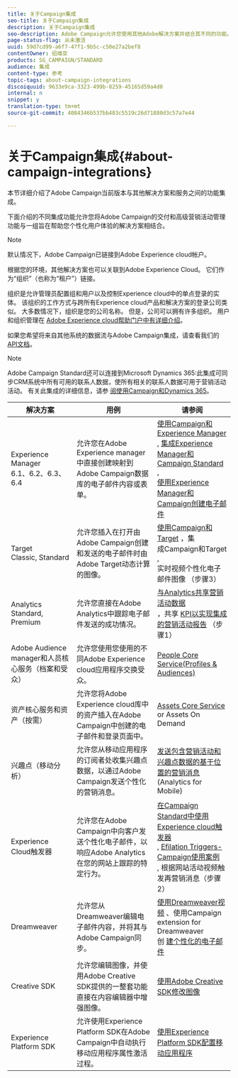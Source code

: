 ```yaml
---
title: 关于Campaign集成
seo-title: 关于Campaign集成
description: 关于Campaign集成
seo-description: Adobe Campaign允许您使用其他Adobe解决方案并结合其不同的功能。
page-status-flag: 从未激活
uuid: 59d7cd99-a6f7-47f1-9b5c-c50e27a2bef8
contentOwner: 绍维亚
products: SG_CAMPAIGN/STANDARD
audience: 集成
content-type: 参考
topic-tags: about-campaign-integrations
discoiquuid: 9633e9ca-3323-499b-8259-45165d59a4d0
internal: n
snippet: y
translation-type: tm+mt
source-git-commit: 4084346b537bb483c5519c26d71880d3c57a7e44

---
```



# 关于Campaign集成{#about-campaign-integrations}

本节详细介绍了Adobe Campaign当前版本与其他解决方案和服务之间的功能集成。

下面介绍的不同集成功能允许您将Adobe Campaign的交付和高级营销活动管理功能与一组旨在帮助您个性化用户体验的解决方案相结合。

>[!NOTE]
>
> 默认情况下，Adobe Campaign已链接到Adobe Experience cloud帐户。

根据您的环境，其他解决方案也可以关联到Adobe Experience Cloud。 它们作为“组织”（也称为“租户”）链接。

组织是允许管理员配置组和用户以及控制Experience cloud中的单点登录的实体。 该组织的工作方式与跨所有Experience cloud产品和解决方案的登录公司类似。 大多数情况下，组织是您的公司名称。 但是，公司可以拥有许多组织。 用户和组织管理在 [Adobe Experience cloud帮助门户中有详细介绍](https://marketing.adobe.com/resources/help/en_US/mcloud/organizations.html)。

如果您希望将来自其他系统的数据流与Adobe Campaign集成，请查看我们的 [API文档](https://docs.campaign.adobe.com/doc/standard/en/api/ACS_API.html)。

>[!NOTE]
>
>Adobe Campaign Standard还可以连接到Microsoft Dynamics 365:此集成可同步CRM系统中所有可用的联系人数据，使所有相关的联系人数据可用于营销活动活动。 有关此集成的详细信息，请参 [阅使用Campaign和Dynamics 365](https://helpx.adobe.com/campaign/kb/acs-ms-dynamics.html)。


<table> 
 <thead> 
  <tr> 
   <th> 解决方案<br /> </th> 
   <th> 用例<br /> </th> 
   <th> 请参阅<br /> </th> 
  </tr> 
 </thead> 
 <tbody> 
  <tr> 
   <td> Experience Manager<br /> 6.1、6.2、6.3、6.4<br /> </td> 
   <td> 允许您在Adobe Experience manager中直接创建映射到Adobe Campaign数据库的电子邮件内容或表单。<br /> </td> 
   <td> 
     <a href="../../integrating/using/integrating-with-experience-manager.md">使用Campaign和Experience Manager</a><br/>, <a href="https://helpx.adobe.com/experience-manager/6-4/sites/administering/using/campaignstandard.html">集成Experience Manager和Campaign Standard</a> , <br/><a href="https://docs.campaign.adobe.com/doc/standard/getting_started/en/ACS_AEM.html">使用Experience Manager和Campaign创建电子邮件</a> 
    </td> 
  </tr> 
  <tr> 
   <td> Target<br /> Classic, Standard<br /> </td> 
   <td> 允许您插入在打开由Adobe Campaign创建和发送的电子邮件时由Adobe Target动态计算的图像。<br /> </td> 
   <td> 
    <a href="../../integrating/using/about-campaign-target-integration.md">使用Campaign和Target</a> ，集 <br/>成Campaign和Target <a href="https://marketing.adobe.com/resources/help/en_US/target/a4t/c_campaign_and_target.html">,</a><br/>实时视频个性化电子邮件图像 <a href="https://helpx.adobe.com/marketing-cloud/how-to/email-marketing.html"></a> （步骤3）
    </td> 
  </tr> 
  <tr> 
   <td> Analytics<br /> Standard, Premium <br /> </td> 
   <td> 允许您直接在Adobe Analytics中跟踪电子邮件发送的成功情况。<br /> </td> 
   <td> 
    <a href="../../integrating/using/about-campaign-analytics-integration.md">与Analytics共享营销活动数据</a><br/>，共享 <a href="https://helpx.adobe.com/marketing-cloud/how-to/email-marketing.html">KPI以实现集成的营销活动报告</a> （步骤1）
    </td> 
  </tr> 
  <tr> 
   <td> Adobe Audience manager和人员核心服务（档案和受众）<br /> </td> 
   <td> 允许您使用您使用的不同Adobe Experience cloud应用程序交换受众。<br /> </td> 
   <td> <a href="../../integrating/using/about-campaign-audience-manager-or-people-core-service-integration.md">People Core Service(Profiles &amp; Audiences)</a><br /> </td> 
  </tr> 
  <tr> 
   <td> 资产核心服务和资产（按需）<br /> </td> 
   <td> 允许您将Adobe Experience cloud库中的资产插入在Adobe Campaign中创建的电子邮件和登录页面中。<br /> </td> 
   <td> <a href="../../integrating/using/working-with-campaign-and-assets-core-service.md">Assets Core Service</a> or Assets On Demand<br /> </td> 
  </tr> 
  <tr> 
   <td> 兴趣点（移动分析）<br /> </td> 
   <td> 允许您从移动应用程序的订阅者处收集兴趣点数据，以通过Adobe Campaign发送个性化的营销消息。<br /> </td> 
   <td> <a href="../../integrating/using/about-campaign-points-of-interest-data-integration.md">发送包含营销活动和兴趣点数据的基于位置的营销消息</a> (Analytics for Mobile)<br /> </td> 
  </tr> 
  <tr> 
   <td> Experience Cloud触发器<br /> </td> 
   <td> 允许您在Adobe Campaign中向客户发送个性化电子邮件，以响应Adobe Analytics在您的网站上跟踪的特定行为。<br /> </td> 
   <td> 
    <a href="../../integrating/using/about-adobe-experience-cloud-triggers.md">在Campaign Standard中使用Experience cloud触发器</a><br/>, <a href="../../integrating/using/abandonment-triggers-use-cases.md">Efilation Triggers-Campaign使用案例</a><br/>, <a href="https://helpx.adobe.com/marketing-cloud/how-to/email-marketing.html"></a> 根据网站活动视频触发再营销消息（步骤2）
    </td> 
  </tr> 
  <tr> 
   <td> Dreamweaver<br /> </td> 
   <td> 允许您从Dreamweaver编辑电子邮件内容，并将其与Adobe Campaign同步。<br /> </td> 
   <td> 
    <a href="https://helpx.adobe.com/campaign/kt/acs/using/acs-dreamweaver-integration-feature-video-use.html">使用Dreamweaver视频</a> 、使用Campaign extension for Dreamweaver <br/>创 <a href="https://helpx.adobe.com/dreamweaver/using/working-with-dreamweaver-and-campaign.html">建个性化的电子邮件</a> 
  </td> 
  </tr> 
  <tr> 
   <td> Creative SDK<br /> </td> 
   <td> 允许您编辑图像，并使用Adobe Creative SDK提供的一整套功能直接在内容编辑器中增强图像。<br /> </td> 
   <td> <a href="../../designing/using/images.md#modifying-images-with-the-adobe-creative-sdk">使用Adobe Creative SDK修改图像</a><br /> </td> 
  </tr> 
  <tr> 
   <td> Experience Platform SDK<br /> </td> 
   <td> 允许使用Experience Platform SDK在Adobe Campaign中自动执行移动应用程序属性激活过程。<br /> </td> 
   <td> <a href="https://helpx.adobe.com/campaign/kb/configuring-app-sdk.html">使用Experience Platform SDK配置移动应用程序</a><br /> </td> 
  </tr> 
 </tbody> 
</table>

